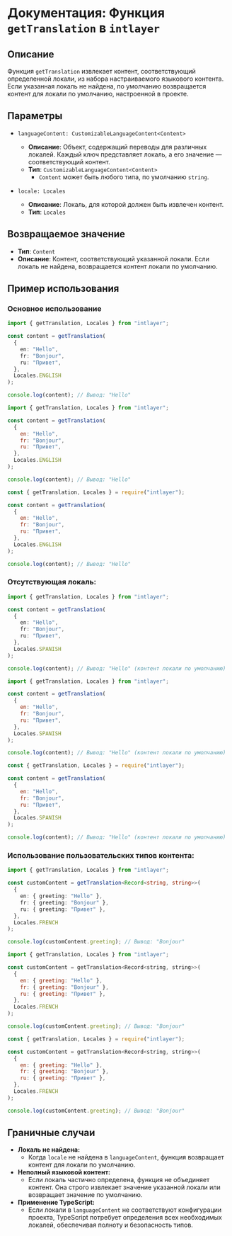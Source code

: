# Документация: Функция `getTranslation` в `intlayer`

## Описание

Функция `getTranslation` извлекает контент, соответствующий определенной локали, из набора настраиваемого языкового контента. Если указанная локаль не найдена, по умолчанию возвращается контент для локали по умолчанию, настроенной в проекте.

## Параметры

- `languageContent: CustomizableLanguageContent<Content>`

  - **Описание**: Объект, содержащий переводы для различных локалей. Каждый ключ представляет локаль, а его значение — соответствующий контент.
  - **Тип**: `CustomizableLanguageContent<Content>`
    - `Content` может быть любого типа, по умолчанию `string`.

- `locale: Locales`

  - **Описание**: Локаль, для которой должен быть извлечен контент.
  - **Тип**: `Locales`

## Возвращаемое значение

- **Тип**: `Content`
- **Описание**: Контент, соответствующий указанной локали. Если локаль не найдена, возвращается контент локали по умолчанию.

## Пример использования

### Основное использование

```typescript codeFormat="typescript"
import { getTranslation, Locales } from "intlayer";

const content = getTranslation(
  {
    en: "Hello",
    fr: "Bonjour",
    ru: "Привет",
  },
  Locales.ENGLISH
);

console.log(content); // Вывод: "Hello"
```

```javascript codeFormat="esm"
import { getTranslation, Locales } from "intlayer";

const content = getTranslation(
  {
    en: "Hello",
    fr: "Bonjour",
    ru: "Привет",
  },
  Locales.ENGLISH
);

console.log(content); // Вывод: "Hello"
```

```javascript codeFormat="commonjs"
const { getTranslation, Locales } = require("intlayer");

const content = getTranslation(
  {
    en: "Hello",
    fr: "Bonjour",
    ru: "Привет",
  },
  Locales.ENGLISH
);

console.log(content); // Вывод: "Hello"
```

### Отсутствующая локаль:

```typescript codeFormat="typescript"
import { getTranslation, Locales } from "intlayer";

const content = getTranslation(
  {
    en: "Hello",
    fr: "Bonjour",
    ru: "Привет",
  },
  Locales.SPANISH
);

console.log(content); // Вывод: "Hello" (контент локали по умолчанию)
```

```javascript codeFormat="esm"
import { getTranslation, Locales } from "intlayer";

const content = getTranslation(
  {
    en: "Hello",
    fr: "Bonjour",
    ru: "Привет",
  },
  Locales.SPANISH
);

console.log(content); // Вывод: "Hello" (контент локали по умолчанию)
```

```javascript codeFormat="commonjs"
const { getTranslation, Locales } = require("intlayer");

const content = getTranslation(
  {
    en: "Hello",
    fr: "Bonjour",
    ru: "Привет",
  },
  Locales.SPANISH
);

console.log(content); // Вывод: "Hello" (контент локали по умолчанию)
```

### Использование пользовательских типов контента:

```typescript codeFormat="typescript"
import { getTranslation, Locales } from "intlayer";

const customContent = getTranslation<Record<string, string>>(
  {
    en: { greeting: "Hello" },
    fr: { greeting: "Bonjour" },
    ru: { greeting: "Привет" },
  },
  Locales.FRENCH
);

console.log(customContent.greeting); // Вывод: "Bonjour"
```

```javascript codeFormat="esm"
import { getTranslation, Locales } from "intlayer";

const customContent = getTranslation<Record<string, string>>(
  {
    en: { greeting: "Hello" },
    fr: { greeting: "Bonjour" },
    ru: { greeting: "Привет" },
  },
  Locales.FRENCH
);

console.log(customContent.greeting); // Вывод: "Bonjour"
```

```javascript codeFormat="commonjs"
const { getTranslation, Locales } = require("intlayer");

const customContent = getTranslation<Record<string, string>>(
  {
    en: { greeting: "Hello" },
    fr: { greeting: "Bonjour" },
    ru: { greeting: "Привет" },
  },
  Locales.FRENCH
);

console.log(customContent.greeting); // Вывод: "Bonjour"
```

## Граничные случаи

- **Локаль не найдена:**
  - Когда `locale` не найдена в `languageContent`, функция возвращает контент для локали по умолчанию.
- **Неполный языковой контент:**
  - Если локаль частично определена, функция не объединяет контент. Она строго извлекает значение указанной локали или возвращает значение по умолчанию.
- **Применение TypeScript:**
  - Если локали в `languageContent` не соответствуют конфигурации проекта, TypeScript потребует определения всех необходимых локалей, обеспечивая полноту и безопасность типов.
